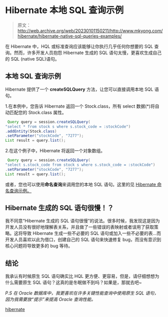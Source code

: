 # Hibernate 本地 SQL 查询示例

> 原文：<http://web.archive.org/web/20230101150211/http://www.mkyong.com/hibernate/hibernate-native-sql-queries-examples/>

在 Hibernate 中，HQL 或标准查询应该能够让你执行几乎任何你想要的 SQL 查询。然而，许多开发人员抱怨 Hibernate 生成的 SQL 语句太慢，更喜欢生成自己的 SQL (native SQL)语句。

## 本地 SQL 查询示例

Hibernate 提供了一个 **createSQLQuery** 方法，让您可以直接调用本地 SQL 语句。

1.在本例中，您告诉 Hibernate 返回一个 Stock.class，所有 select 数据(*)将自动匹配您的 Stock.class 属性。

```java
 Query query = session.createSQLQuery(
"select * from stock s where s.stock_code = :stockCode")
.addEntity(Stock.class)
.setParameter("stockCode", "7277");
List result = query.list(); 
```

2.在这个例子中，Hibernate 将返回一个对象数组。

```java
 Query query = session.createSQLQuery(
"select s.stock_code from stock s where s.stock_code = :stockCode")
.setParameter("stockCode", "7277");
List result = query.list(); 
```

或者，您也可以使用**命名查询**来调用您的本地 SQL 语句。这里的见 [Hibernate 命名查询示例。](http://web.archive.org/web/20190309024532/http://www.mkyong.com/hibernate/hibernate-named-query-examples/)

 ## Hibernate 生成的 SQL 语句很慢！？

我不同意“Hibernate 生成的 SQL 语句很慢”的说法。很多时候，我发现这是因为开发人员没有很好地理解表关系，并且做了一些错误的表映射或者误用了获取策略。这将导致 Hibernate 生成一些不必要的 SQL 语句或加入一些不必要的表…而开发人员喜欢以此为借口，创建自己的 SQL 语句来快速修复 bug，而没有意识到核心问题将导致更多的 bug 等待。

 ## 结论

我承认有时候原生 SQL 语句确实比 HQL 更方便、更容易，但是，请仔细想想为什么需要原生 SQL 语句？这真的是冬眠做不到吗？如果是，那就去吧~

*P.S 在 Oracle 数据库中，我更喜欢在许多关键性能查询中使用原生 SQL 语句，因为我需要放“提示”来提高 Oracle 查询性能。*

[hibernate](http://web.archive.org/web/20190309024532/http://www.mkyong.com/tag/hibernate/)







